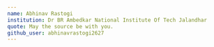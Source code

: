 ```yaml
---
name: Abhinav Rastogi
institution: Dr BR Ambedkar National Institute Of Tech Jalandhar
quote: May the source be with you.
github_user: abhinavrastogi2627
---
```

